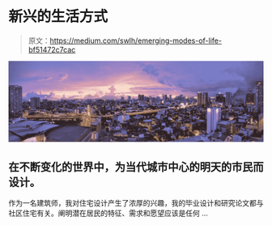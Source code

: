 # 新兴的生活方式

> 原文：<https://medium.com/swlh/emerging-modes-of-life-bf51472c7cac>

![](img/6492ef7778550dff309a6b8226be382b.png)

## 在不断变化的世界中，为当代城市中心的明天的市民而设计。

作为一名建筑师，我对住宅设计产生了浓厚的兴趣，我的毕业设计和研究论文都与社区住宅有关。阐明潜在居民的特征、需求和愿望应该是任何 …